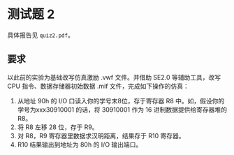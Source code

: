 # 测试题 2

具体报告见 `quiz2.pdf`。

## 要求

以此前的实验为基础改写仿真激励 .vwf 文件。并借助 SE2.0 等辅助工具，改写 CPU 指令、数据存储器初始数据 .mif 文件，完成如下操作的仿真：

1. 从地址 90h 的 I/O 口读入你的学号末8位，存于寄存器 R8 中。如，假设你的学号为xxx30910001 的话，将 30910001 作为 16 进制数据提供给寄存器堆的 R8。
2. 将 R8 左移 28 位，存于 R9。
3. 对 R8，R9 寄存器里数据求汉明距离，结果存于 R10 寄存器。
4. R10 结果输出到地址为 80h 的 I/O 输出端口。
